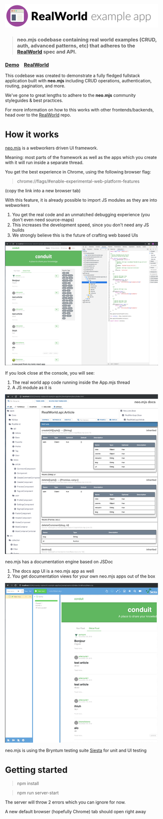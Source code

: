 # ![RealWorld Example App](.github/logo.png)

> ### neo.mjs codebase containing real world examples (CRUD, auth, advanced patterns, etc) that adheres to the [RealWorld](https://github.com/gothinkster/realworld) spec and API.


### [Demo](https://neomjs.github.io/neomjs-realworld-example-app/)&nbsp;&nbsp;&nbsp;&nbsp;[RealWorld](https://github.com/gothinkster/realworld)


This codebase was created to demonstrate a fully fledged fullstack application built with **neo.mjs** including CRUD operations, authentication, routing, pagination, and more.

We've gone to great lengths to adhere to the **neo.mjs** community styleguides & best practices.

For more information on how to this works with other frontends/backends, head over to the [RealWorld](https://github.com/gothinkster/realworld) repo.


# How it works

<a href="https://github.com/neomjs/neo">neo.mjs</a> is a webworkers driven UI framework.

Meaning: most parts of the framework as well as the apps which you create with it will run inside a separate thread.

You get the best experience in Chrome, using the following browser flag:

> chrome://flags/#enable-experimental-web-platform-features

(copy the link into a new browser tab)

With this feature, it is already possible to import JS modules as they are into webworkers

1.  You get the real code and an unmatched debugging experience (you don't even need source-maps)
2.  This increases the development speed, since you don't need any JS builds
3.  We strongly believe this is the future of crafting web based UIs

<img src=".github/images/rw-workers.png" alt="real world app workers">

If you look close at the console, you will see:
1.  The real world app code running inside the App.mjs thread
2.  A JS module as it is

<img src=".github/images/rw-docs.png" alt="real world app docs">

neo.mjs has a documentation engine based on JSDoc
1.  The docs app UI is a neo.mjs app as well
2.  You get documentation views for your own neo.mjs apps out of the box

<img src=".github/images/rw-test.png" alt="real world app docs">

neo.mjs is using the Bryntum testing suite <a href="https://www.bryntum.com/products/siesta/">Siesta</a> for unit and UI testing

# Getting started

> npm install

> npm run server-start

The server will throw 2 errors which you can ignore for now.

A new default browser (hopefully Chrome) tab should open right away